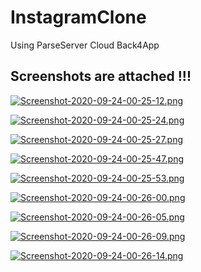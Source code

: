# InstagramClone
Using ParseServer Cloud Back4App
## Screenshots are attached !!!

[![Screenshot-2020-09-24-00-25-12.png](https://i.postimg.cc/nhTz0F4C/Screenshot-2020-09-24-00-25-12.png)](https://postimg.cc/RW640zbB)

[![Screenshot-2020-09-24-00-25-24.png](https://i.postimg.cc/NM2jsRWH/Screenshot-2020-09-24-00-25-24.png)](https://postimg.cc/9RVh1wXm)

[![Screenshot-2020-09-24-00-25-27.png](https://i.postimg.cc/R0D0xgbm/Screenshot-2020-09-24-00-25-27.png)](https://postimg.cc/WD0VMwvY)

[![Screenshot-2020-09-24-00-25-47.png](https://i.postimg.cc/y866JMMB/Screenshot-2020-09-24-00-25-47.png)](https://postimg.cc/kBZPzpMh)

[![Screenshot-2020-09-24-00-25-53.png](https://i.postimg.cc/J0w4GGLd/Screenshot-2020-09-24-00-25-53.png)](https://postimg.cc/2bwftj34)

[![Screenshot-2020-09-24-00-26-00.png](https://i.postimg.cc/4NgxG7wY/Screenshot-2020-09-24-00-26-00.png)](https://postimg.cc/w3wpcBCz)

[![Screenshot-2020-09-24-00-26-05.png](https://i.postimg.cc/DfswRdQV/Screenshot-2020-09-24-00-26-05.png)](https://postimg.cc/9zm279N1)

[![Screenshot-2020-09-24-00-26-09.png](https://i.postimg.cc/7hgP7wPP/Screenshot-2020-09-24-00-26-09.png)](https://postimg.cc/xN1SVrbB)

[![Screenshot-2020-09-24-00-26-14.png](https://i.postimg.cc/zXFXGzP0/Screenshot-2020-09-24-00-26-14.png)](https://postimg.cc/zV31drNg)
